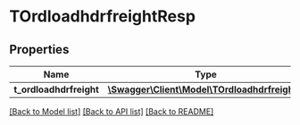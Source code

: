 # TOrdloadhdrfreightResp

## Properties
Name | Type | Description | Notes
------------ | ------------- | ------------- | -------------
**t_ordloadhdrfreight** | [**\Swagger\Client\Model\TOrdloadhdrfreight[]**](TOrdloadhdrfreight.md) |  | [optional] 

[[Back to Model list]](../README.md#documentation-for-models) [[Back to API list]](../README.md#documentation-for-api-endpoints) [[Back to README]](../README.md)


